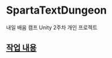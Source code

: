 # SpartaTextDungeon
 내일 배움 캠프 Unity 2주차 개인 프로젝트

## [작업 내용](https://www.notion.so/teamsparta/d82cf75d085742d1ad93b9f7f80ef084?v=e010282333e34e31a633219ca01de4f3)
